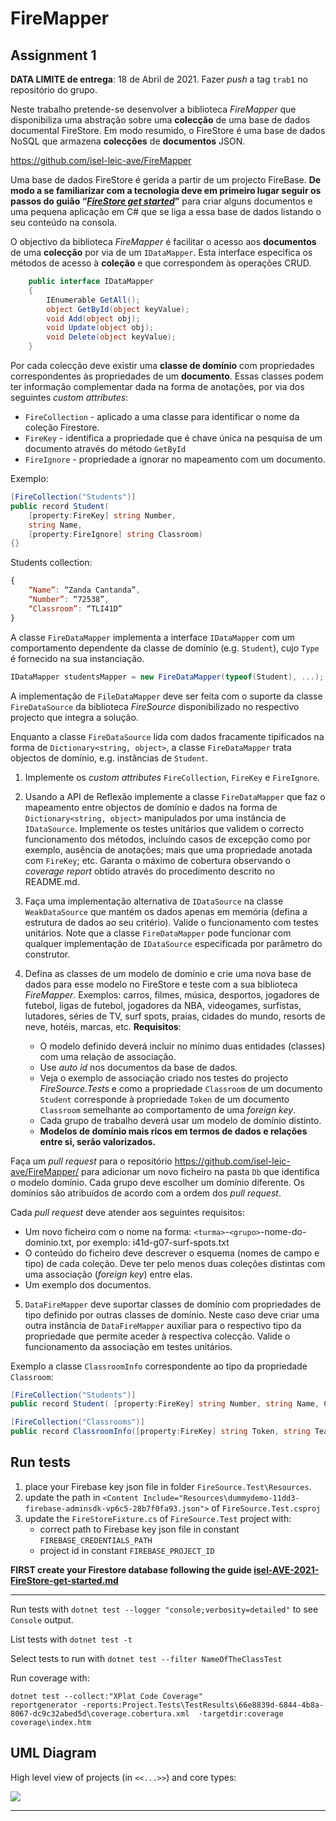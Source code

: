 # FireMapper

## Assignment 1

**DATA LIMITE de entrega**: 18 de Abril de 2021. Fazer _push_ a tag `trab1` no repositório do grupo.

Neste trabalho pretende-se desenvolver a biblioteca _FireMapper_ que
disponibiliza uma abstração sobre uma **colecção** de uma base de dados
documental FireStore. Em modo resumido, o FireStore é uma base de dados NoSQL
que armazena **colecções** de **documentos** JSON.

https://github.com/isel-leic-ave/FireMapper

Uma base de dados FireStore é gerida a partir de um projecto FireBase. 
**De modo a se familiarizar com a tecnologia deve em primeiro lugar seguir os
passos do guião 
“[_FireStore get started_](https://github.com/isel-leic-ave/FireMapper/blob/master/isel-AVE-2021-FireStore-get-started.md)”**
para criar alguns documentos e uma pequena aplicação em C# que se liga a essa
base de dados listando o seu conteúdo na consola.

O objectivo da biblioteca _FireMapper_ é facilitar o acesso aos **documentos**
de uma **colecção** por via de um `IDataMapper`. Esta interface especifica os
métodos de acesso à **coleção** e que correspondem às operações CRUD.

```csharp
    public interface IDataMapper
    {
        IEnumerable GetAll();
        object GetById(object keyValue);
        void Add(object obj);
        void Update(object obj);
        void Delete(object keyValue);
    }
```

Por cada colecção deve existir uma **classe de domínio** com propriedades
correspondentes às propriedades de um **documento**. Essas classes podem ter
informação complementar dada na forma de anotações, por via dos seguintes
_custom attributes_:
* `FireCollection` - aplicado a uma classe para identificar o nome da coleção Firestore.
* `FireKey` - identifica a propriedade que é chave única na pesquisa de um documento através do método `GetById`
* `FireIgnore` - propriedade a ignorar no mapeamento com um documento.

Exemplo:

```c#
[FireCollection("Students")]
public record Student(
    [property:FireKey] string Number,
    string Name, 
    [property:FireIgnore] string Classroom)  
{}
```

Students collection:

```js
{
    “Name”: “Zanda Cantanda”,
    “Number”: “72538”,
    “Classroom”: “TLI41D”
}
```



A classe `FireDataMapper` implementa a interface `IDataMapper` com um
comportamento dependente da classe de domínio (e.g. `Student`), cujo `Type` é
fornecido na sua instanciação.

```csharp
IDataMapper studentsMapper = new FireDataMapper(typeof(Student), ...);
```

A implementação de `FileDataMapper` deve ser feita com o suporte da classe
`FireDataSource` da biblioteca _FireSource_ disponibilizado no respectivo
projecto que integra a solução.


Enquanto a classe `FireDataSource` lida com dados fracamente tipificados na
forma de `Dictionary<string, object>`, a classe `FireDataMapper` trata objectos
de domínio, e.g. instâncias de `Student`.


1. Implemente os _custom attributes_ `FireCollection`, `FireKey` e `FireIgnore`.

1. Usando a API de Reflexão implemente a classe `FireDataMapper` que faz o
   mapeamento entre objectos de domínio e dados na forma de 
   `Dictionary<string, object>` manipulados por uma instância de `IDataSource`.
   Implemente os testes unitários que validem o correcto funcionamento dos métodos,
   incluíndo casos de excepção como por exemplo, ausência de anotações; mais que uma
   propriedade anotada com `FireKey`; etc.
   Garanta o máximo de cobertura observando o _coverage report_ obtido através do 
   procedimento descrito no README.md.

1. Faça uma implementação alternativa de `IDataSource` na classe
   `WeakDataSource` que mantém os dados apenas em memória (defina a estrutura de
   dados ao seu critério). Valide o funcionamento com testes unitários. Note que
   a classe `FireDataMapper` pode funcionar com qualquer implementação de
   `IDataSource` especificada por parâmetro do construtor.

1. Defina as classes de um modelo de domínio e crie uma nova base de dados para
   esse modelo no FireStore e teste com a sua biblioteca _FireMapper_. Exemplos:
   carros, filmes, música, desportos, jogadores de futebol, ligas de futebol,
   jogadores da NBA, videogames, surfistas, lutadores, séries de TV, surf spots,
   praias, cidades do mundo, resorts de neve, hotéis, marcas, etc.
   **Requisitos**:
   * O modelo definido deverá incluir no mínimo duas entidades (classes) com uma
     relação de associação. 
   * Use _auto id_ nos documentos da base de dados.
   * Veja o exemplo de associação criado nos testes do projecto
     _FireSource.Tests_ e como a propriedade `Classroom` de um documento
     `Student` corresponde à propriedade `Token` de um documento `Classroom`
     semelhante ao comportamento de uma _foreign key_.
   * Cada grupo de trabalho deverá usar um modelo de domínio distinto.
   * **Modelos de domínio mais ricos em termos de dados e relações entre si, serão valorizados.**

Faça um _pull request_ para o repositório
https://github.com/isel-leic-ave/FireMapper/ para adicionar um novo ficheiro na
pasta `Db` que identifica o modelo domínio. Cada grupo deve escolher um domínio
diferente. Os domínios são atribuídos de acordo com a ordem dos _pull request_.

Cada _pull request_ deve atender aos seguintes requisitos:
* Um novo ficheiro com o nome na forma: `<turma>`-`<grupo>`-nome-do-dominio.txt,
  por exemplo: i41d-g07-surf-spots.txt
* O conteúdo do ficheiro deve descrever o esquema (nomes de campo e tipo) de
  cada coleção. Deve ter pelo menos duas coleções distintas com uma associação
  (_foreign key_) entre elas.
* Um exemplo dos documentos.

5. `DataFireMapper` deve suportar classes de domínio com propriedades de tipo
   definido por outras classes de domínio. Neste caso deve criar uma outra
   instância de `DataFireMapper` auxiliar para o respectivo tipo da propriedade
   que permite aceder à respectiva colecção. Valide o funcionamento da
   associação em testes unitários.

Exemplo  a classe `ClassroomInfo` correspondente ao tipo da propriedade `Classroom`:

```csharp
[FireCollection("Students")]
public record Student( [property:FireKey] string Number, string Name, ClassroomInfo Classroom)  {}

[FireCollection("Classrooms")]
public record ClassroomInfo([property:FireKey] string Token, string Teacher) {}
```

## Run tests

1. place your Firebase key json file in folder `FireSource.Test\Resources`.
1. update the path in `<Content Include="Resources\dummydemo-11dd3-firebase-adminsdk-vp6c5-28b7f0fa93.json">` of `FireSource.Test.csproj`
1. update the `FireStoreFixture.cs` of `FireSource.Test` project with:
   * correct path to Firebase key json file in constant `FIREBASE_CREDENTIALS_PATH`
   * project id in constant `FIREBASE_PROJECT_ID`

**FIRST create your Firestore database following the guide [isel-AVE-2021-FireStore-get-started.md](isel-AVE-2021-FireStore-get-started.md)**

------

Run tests with `dotnet test --logger "console;verbosity=detailed"` to see `Console` output.

List tests with `dotnet test -t`

Select tests to run with `dotnet test --filter NameOfTheClassTest`

Run coverage with:

```
dotnet test --collect:"XPlat Code Coverage"
reportgenerator -reports:Project.Tests\TestResults\66e8839d-6844-4b8a-8067-dc9c32abed5d\coverage.cobertura.xml  -targetdir:coverage
coverage\index.htm
```

## UML Diagram

High level view of projects (in `<<...>>`) and core types:

<img src="C:\Users\j0a0n\OneDrive - Instituto Politécnico de Lisboa\ISEL\2ano\2semestre\AVE\Trabalhos\ave-2021-firemapper-i42d-g06\FireMapper.svg">

***


